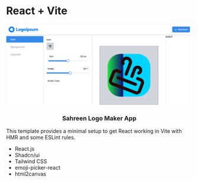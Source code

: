 # React + Vite

<div align="center">

<img src="./public/screen.png">

  <h3 align="center">Sahreen Logo Maker App</h3>

</div>

This template provides a minimal setup to get React working in Vite with HMR and some ESLint rules.

- React.js
- Shadcn/ui
- Tailwind CSS
- emoji-picker-react
- html2canvas
